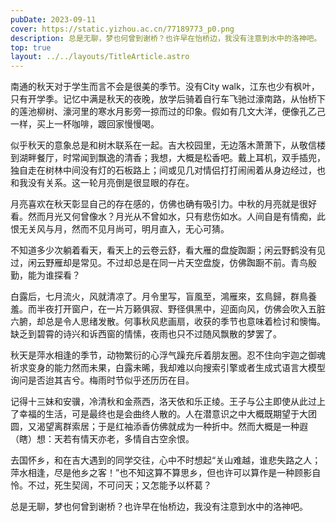 ```yaml
---
pubDate: 2023-09-11
cover: https://static.yizhou.ac.cn/77189773_p0.png
description: 总是无聊，梦也何曾到谢桥？也许早在怡桥边，我没有注意到水中的洛神吧。
top: true
layout: ../../layouts/TitleArticle.astro
---
```


南通的秋天对于学生而言不会是很美的季节。没有City
walk，江东也少有枫叶，只有开学季。记忆中满是秋天的夜晚，放学后骑着自行车飞驰过濠南路，从怡桥下的莲池柳树、濠河里的寒水月影旁一掠而过的印象。假如有几文大洋，便像孔乙己一样，买上一杯咖啡，踱回家慢慢喝。

似乎秋天的意象总是和树木联系在一起。吉大校园里，无边落木萧萧下，从敬信楼到湖畔餐厅，时常闻到飘逸的清香；我想，大概是松香吧。戴上耳机，双手插兜，独自走在树林中间没有灯的石板路上；间或见几对情侣打打闹闹着从身边经过，也和我没有关系。这一轮月亮倒是很显眼的存在。

月亮喜欢在秋天彰显自己的存在感的，仿佛也确有吸引力。中秋的月亮就是很好看。然而月光又何曾像水？月光从不曾如水，只有悲伤如水。人间自是有情痴，此恨无关风与月，然而不见月尚可，明月直入，无心可猜。

不知道多少次躺着看天，看天上的云卷云舒，看大雁的盘旋踟蹰；闲云野鹤没有见过，闲云野雁却是常见。不过却总是在同一片天空盘旋，仿佛踟蹰不前。青鸟殷勤，能为谁探看？

白露后，七月流火，风就清凉了。月令里写，盲風至，鴻雁來，玄鳥歸，群鳥養羞。而半夜打开窗户，在一片万籁俱寂、野径俱黑中，迎面向风，仿佛会吹入五脏六腑，却总是令人思绪发散。何事秋风悲画扇，收获的季节也意味着检讨和懊悔。缺乏到碧霄的诗兴和诉西窗的情愫，夜雨也只不过随风飘散的梦罢了。

秋天是萍水相逢的季节，动物繁衍的心浮气躁充斥着朋友圈。忍不住向宇迦之御魂祈求变身的能力然而未果，白露未晞，我却难以向搜索引擎或者生成式语言大模型询问是否迨其吉兮。梅雨时节似乎还历历在目。

记得十三妹和安骥，冷清秋和金燕西，洛天依和乐正绫。王子与公主即使从此过上了幸福的生活，可是最终也是会曲终人散的。人在潜意识之中大概既期望于大团圆，又渴望离群索居；于是红袖添香仿佛就成为一种折中。然而大概是一种遐（瞎）想：天若有情天亦老，多情自古空余恨。

去国怀乡，和在吉大遇到的同学交往，心中不时想起“关山难越，谁悲失路之人；萍水相逢，尽是他乡之客！”也不知这算不算思乡，但也许可以算作是一种顾影自怜。不过，死生契阔，不可问天；又怎能予以杯葛？

总是无聊，梦也何曾到谢桥？也许早在怡桥边，我没有注意到水中的洛神吧。
